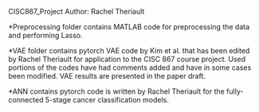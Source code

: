 CISC867_Project
 Author: Rachel Theriault

 *Preprocessing folder contains MATLAB code for preprocessing the data and performing Lasso.

 *VAE folder contains pytorch VAE code by Kim et al. that has been edited by Rachel Theriault for application to the CISC 867 course project. Used portions of the codes have had comments added and have in some cases been modified. VAE results are presented in the paper draft.

 *ANN contains pytorch code is written by Rachel Theriault for the fully-connected 5-stage cancer classification models.
